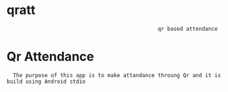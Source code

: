# qratt
                                                    qr based attendance
                                                    
# Qr Attendance
      The purpose of this app is to make attandance throung Qr and it is build using Android stdio
